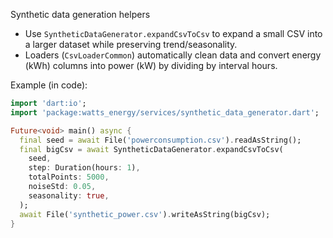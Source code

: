 Synthetic data generation helpers

- Use `SyntheticDataGenerator.expandCsvToCsv` to expand a small CSV into a larger dataset while preserving trend/seasonality.
- Loaders (`CsvLoaderCommon`) automatically clean data and convert energy (kWh) columns into power (kW) by dividing by interval hours.

Example (in code):

```dart
import 'dart:io';
import 'package:watts_energy/services/synthetic_data_generator.dart';

Future<void> main() async {
  final seed = await File('powerconsumption.csv').readAsString();
  final bigCsv = await SyntheticDataGenerator.expandCsvToCsv(
    seed,
    step: Duration(hours: 1),
    totalPoints: 5000,
    noiseStd: 0.05,
    seasonality: true,
  );
  await File('synthetic_power.csv').writeAsString(bigCsv);
}
```